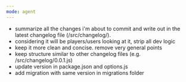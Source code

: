 ```yaml
---
mode: agent
---
```


- summarize all the changes i'm about to commit and write out in the latest changelog file (/src/changelog/).
- considering it will be players/users looking at it, strip all dev logic
- keep it more clean and concise. remove very general points
- keep structure similar to other changelog files (e.g. /src/changelog/0.0.1.js)
- update version in package.json and options.js
- add migration with same version in migrations folder
